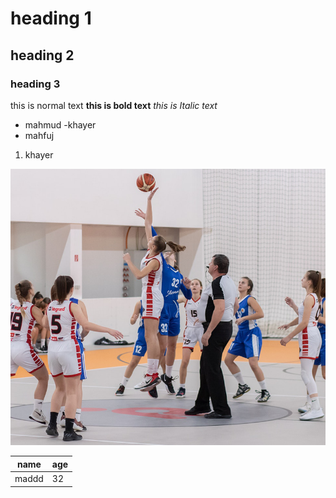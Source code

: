 # heading 1
## heading 2
### heading 3

this is normal text
**this is bold text**
_this is Italic text_



- mahmud
-khayer
- mahfuj
1. khayer

![versity](images/b1.png)

| name | age |
|------|-----
|maddd | 32 |
